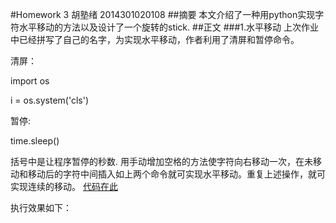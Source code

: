 #Homework 3 胡塾绪 2014301020108
##摘要
本文介绍了一种用python实现字符水平移动的方法以及设计了一个旋转的stick.
##正文
###1.水平移动
上次作业中已经拼写了自己的名字，为实现水平移动，作者利用了清屏和暂停命令。

清屏：

import os

i = os.system('cls')

暂停:

time.sleep()

括号中是让程序暂停的秒数.
用手动增加空格的方法使字符向右移动一次，在未移动和移动后的字符中间插入如上两个命令就可实现水平移动。重复上述操作，就可实现连续的移动。
[代码在此](https://github.com/earthhero2016/compuational_physics_N2014301020108/blob/master/Ex-3/%E6%B0%B4%E5%B9%B3%E7%A7%BB%E5%8A%A8.py)

执行效果如下：

